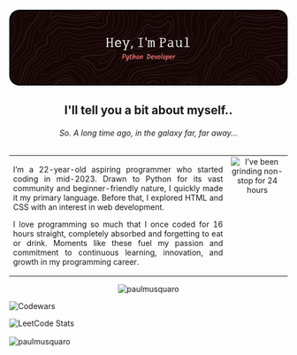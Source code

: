 ![Header](github-header-image.png)

<h2 align="center">I'll tell you a bit about myself..</h2>
<h6 align="center">So. A long time ago, in the galaxy far, far away...</h6>

<table>
  <tr>
    <td style="text-align: justify; vertical-align: top;">
      <p>I’m a 22-year-old aspiring programmer who started coding in mid-2023. Drawn to Python for its vast community and beginner-friendly nature, I quickly made it my primary language. Before that, I explored HTML and CSS with an interest in web development.</p>
      <p>I love programming so much that I once coded for 16 hours straight, completely absorbed and forgetting to eat or drink. Moments like these fuel my passion and commitment to continuous learning, innovation, and growth in my programming career.</p>
    </td>
    <td style="text-align: center; vertical-align: top;">
      <img alt="I’ve been grinding non-stop for 24 hours" src="https://github.com/user-attachments/assets/5c0807e6-68b2-486f-b393-39ec5f449963" width="300">
    </td>
  </tr>
</table>


<p align="center"> <img src="https://komarev.com/ghpvc/?username=paulmusquaro&label=Profile%20views&color=0e75b6&style=flat" alt="paulmusquaro" /> </p>

![Codewars](https://www.codewars.com/users/paulmusquaro/badges/large)

![LeetCode Stats](https://leetcode-badge-showcase.vercel.app/api?username=paulmusquaro)




<p><img align="center" src="https://github-readme-streak-stats.herokuapp.com/?user=paulmusquaro&" alt="paulmusquaro" /></p>

